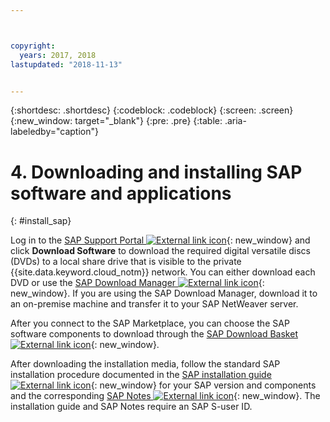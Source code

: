 ```yaml
---



copyright:
  years: 2017, 2018
lastupdated: "2018-11-13"


---
```


{:shortdesc: .shortdesc}
{:codeblock: .codeblock}
{:screen: .screen}
{:new_window: target="_blank"}
{:pre: .pre}
{:table: .aria-labeledby="caption"}

# 4. Downloading and installing SAP software and applications
{: #install_sap}

Log in to the [SAP Support Portal ![External link icon](../icons/launch-glyph.svg "External link icon")](https://support.sap.com/en/index.html){: new_window} and click **Download Software** to download the required digital versatile discs (DVDs) to a local share drive that is visible to the private {{site.data.keyword.cloud_notm}} network. You can either download each DVD or use the [SAP Download Manager ![External link icon](../icons/launch-glyph.svg "External link icon")](https://support.sap.com/software/download-manager/help.html){: new_window}. If you are using the SAP Download Manager, download it to an on-premise machine and transfer it to your SAP NetWeaver server.

After you connect to the SAP Marketplace, you can choose the SAP software components to download through the [SAP Download Basket ![External link icon](../../icons/launch-glyph.svg "External link icon")](https://websmp210.sap-ag.de/~sapidp/002006825000000233112001/){: new_window}.

After downloading the installation media, follow the standard SAP installation procedure documented in the [SAP installation guide ![External link icon](../../icons/launch-glyph.svg "External link icon")](https://service.sap.com/instguides){: new_window} for your SAP version and components and the corresponding [SAP Notes ![External link icon](../icons/launch-glyph.svg "External link icon")](https://support.sap.com/notes){: new_window}. The installation guide and SAP Notes require an SAP S-user ID.
